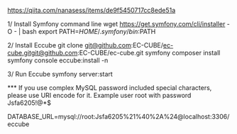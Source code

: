 https://qiita.com/nanasess/items/de9f5450717cc8ede51a

1/ Install Symfony command line
wget https://get.symfony.com/cli/installer -O - | bash
export PATH=$HOME/.symfony/bin:$PATH

2/ Install Eccube
git clone git@github.com:EC-CUBE/ec-cube.gitgit@github.com:EC-CUBE/ec-cube.git
symfony composer install
symfony console eccube:install -n

3/ Run Eccube
symfony server:start

*** If you use complex MySQL password included special characters, please use URI encode for it. Example user root with password Jsfa6205!@*$

DATABASE_URL=mysql://root:Jsfa6205%21%40%2A%24@localhost:3306/eccube
